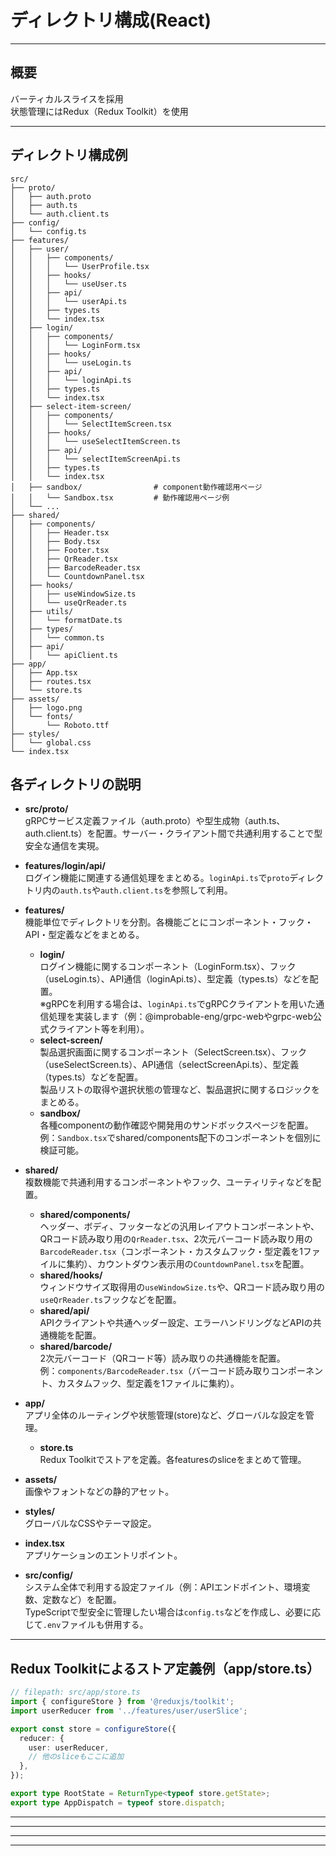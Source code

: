 # ディレクトリ構成(React)

---

## 概要

バーティカルスライスを採用  
状態管理にはRedux（Redux Toolkit）を使用

---

## ディレクトリ構成例

```
src/
├── proto/
│   ├── auth.proto
│   ├── auth.ts
│   └── auth.client.ts
├── config/
│   └── config.ts
├── features/
│   ├── user/
│   │   ├── components/
│   │   │   └── UserProfile.tsx
│   │   ├── hooks/
│   │   │   └── useUser.ts
│   │   ├── api/
│   │   │   └── userApi.ts
│   │   ├── types.ts
│   │   └── index.tsx
│   ├── login/
│   │   ├── components/
│   │   │   └── LoginForm.tsx
│   │   ├── hooks/
│   │   │   └── useLogin.ts
│   │   ├── api/
│   │   │   └── loginApi.ts
│   │   ├── types.ts
│   │   └── index.tsx
│   ├── select-item-screen/
│   │   ├── components/
│   │   │   └── SelectItemScreen.tsx
│   │   ├── hooks/
│   │   │   └── useSelectItemScreen.ts
│   │   ├── api/
│   │   │   └── selectItemScreenApi.ts
│   │   ├── types.ts
│   │   └── index.tsx
│   ├── sandbox/                # component動作確認用ページ
│   │   └── Sandbox.tsx         # 動作確認用ページ例
│   └── ...
├── shared/
│   ├── components/
│   │   ├── Header.tsx
│   │   ├── Body.tsx
│   │   ├── Footer.tsx
│   │   ├── QrReader.tsx
│   │   ├── BarcodeReader.tsx
│   │   └── CountdownPanel.tsx
│   ├── hooks/
│   │   ├── useWindowSize.ts
│   │   └── useQrReader.ts
│   ├── utils/
│   │   └── formatDate.ts
│   ├── types/
│   │   └── common.ts
│   ├── api/
│   │   └── apiClient.ts
├── app/
│   ├── App.tsx
│   ├── routes.tsx
│   └── store.ts
├── assets/
│   ├── logo.png
│   └── fonts/
│       └── Roboto.ttf
├── styles/
│   └── global.css
└── index.tsx
```

## 各ディレクトリの説明

- **src/proto/**  
  gRPCサービス定義ファイル（auth.proto）や型生成物（auth.ts、auth.client.ts）を配置。サーバー・クライアント間で共通利用することで型安全な通信を実現。

- **features/login/api/**  
  ログイン機能に関連する通信処理をまとめる。`loginApi.ts`で`proto`ディレクトリ内の`auth.ts`や`auth.client.ts`を参照して利用。

- **features/**  
  機能単位でディレクトリを分割。各機能ごとにコンポーネント・フック・API・型定義などをまとめる。
  - **login/**  
    ログイン機能に関するコンポーネント（LoginForm.tsx）、フック（useLogin.ts）、API通信（loginApi.ts）、型定義（types.ts）などを配置。  
    ※gRPCを利用する場合は、`loginApi.ts`でgRPCクライアントを用いた通信処理を実装します（例：@improbable-eng/grpc-webやgrpc-web公式クライアント等を利用）。
  - **select-screen/**  
    製品選択画面に関するコンポーネント（SelectScreen.tsx）、フック（useSelectScreen.ts）、API通信（selectScreenApi.ts）、型定義（types.ts）などを配置。  
    製品リストの取得や選択状態の管理など、製品選択に関するロジックをまとめる。
  - **sandbox/**  
    各種componentの動作確認や開発用のサンドボックスページを配置。  
    例：`Sandbox.tsx`でshared/components配下のコンポーネントを個別に検証可能。

- **shared/**  
  複数機能で共通利用するコンポーネントやフック、ユーティリティなどを配置。
  - **shared/components/**  
    ヘッダー、ボディ、フッターなどの汎用レイアウトコンポーネントや、QRコード読み取り用の`QrReader.tsx`、2次元バーコード読み取り用の`BarcodeReader.tsx`（コンポーネント・カスタムフック・型定義を1ファイルに集約）、カウントダウン表示用の`CountdownPanel.tsx`を配置。
  - **shared/hooks/**  
    ウィンドウサイズ取得用の`useWindowSize.ts`や、QRコード読み取り用の`useQrReader.ts`フックなどを配置。
  - **shared/api/**  
    APIクライアントや共通ヘッダー設定、エラーハンドリングなどAPIの共通機能を配置。
  - **shared/barcode/**  
    2次元バーコード（QRコード等）読み取りの共通機能を配置。  
    例：`components/BarcodeReader.tsx`（バーコード読み取りコンポーネント、カスタムフック、型定義を1ファイルに集約）。

- **app/**  
  アプリ全体のルーティングや状態管理(store)など、グローバルな設定を管理。
  - **store.ts**  
    Redux Toolkitでストアを定義。各featuresのsliceをまとめて管理。

- **assets/**  
  画像やフォントなどの静的アセット。

- **styles/**  
  グローバルなCSSやテーマ設定。

- **index.tsx**  
  アプリケーションのエントリポイント。

- **src/config/**  
  システム全体で利用する設定ファイル（例：APIエンドポイント、環境変数、定数など）を配置。  
  TypeScriptで型安全に管理したい場合は`config.ts`などを作成し、必要に応じて`.env`ファイルも併用する。

---

## Redux Toolkitによるストア定義例（app/store.ts）

```typescript
// filepath: src/app/store.ts
import { configureStore } from '@reduxjs/toolkit';
import userReducer from '../features/user/userSlice';

export const store = configureStore({
  reducer: {
    user: userReducer,
    // 他のsliceもここに追加
  },
});

export type RootState = ReturnType<typeof store.getState>;
export type AppDispatch = typeof store.dispatch;
```

---
---
---
---
